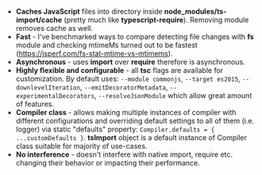-   **Caches JavaScript** files into directory inside **node_modules/ts-import/cache** (pretty much like **typescript-require**). Removing module removes cache as well.
-   **Fast** - I've benchmarked ways to compare detecting file changes with **fs** module and checking mtimeMs turned out to be fastest (https://jsperf.com/fs-stat-mtime-vs-mtimems).
-   **Asynchronous** - uses **import** over **require** therefore is asynchronous.
-   **Highly flexible and configurable** - all **tsc** flags are available for customization. By default uses: `--module commonjs`, `--target es2015`, `--downlevelIteration`, `--emitDecoratorMetadata`, `--experimentalDecorators`, `--resolveJsonModule` which allow great amount of features.
-   **Compiler class** - allows making multiple instances of compiler with different configurations and overriding default settings to all of them (i.e. logger) via static "defaults" property: `Compiler.defaults = { ...customDefaults }`. **tsImport** object is a default instance of Compiler class suitable for majority of use-cases.
-   **No interference** - doesn't interfere with native import, require etc. changing their behavior or impacting their performance.
